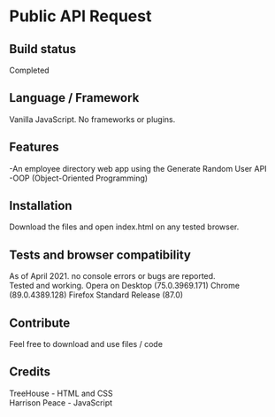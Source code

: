## <h1>Public API Request</h1>
##

## Build status
Completed

## Language / Framework
Vanilla JavaScript.
No frameworks or plugins.

## Features
-An employee directory web app using the Generate Random User API<br>
-OOP (Object-Oriented Programming)<br>


## Installation
Download the files and open index.html on any tested browser.

## Tests and browser compatibility
As of April 2021. no console errors or bugs are reported.<br>
Tested and working. Opera on Desktop (75.0.3969.171) Chrome (89.0.4389.128) Firefox Standard Release (87.0)

## Contribute
Feel free to download and use files / code 

## Credits
TreeHouse - HTML and CSS<br>
Harrison Peace - JavaScript

